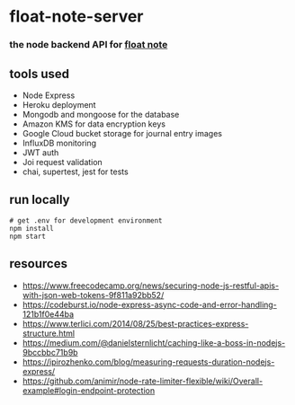 # float-note-server
### the node backend API for [float note](https://github.com/mickeybarcia/floatnote)
## tools used
- Node Express
- Heroku deployment
- Mongodb and mongoose for the database
- Amazon KMS for data encryption keys
- Google Cloud bucket storage for journal entry images
- InfluxDB monitoring
- JWT auth
- Joi request validation
- chai, supertest, jest for tests
## run locally
```
# get .env for development environment
npm install
npm start
```
## resources
- https://www.freecodecamp.org/news/securing-node-js-restful-apis-with-json-web-tokens-9f811a92bb52/
- https://codeburst.io/node-express-async-code-and-error-handling-121b1f0e44ba
- https://www.terlici.com/2014/08/25/best-practices-express-structure.html
- https://medium.com/@danielsternlicht/caching-like-a-boss-in-nodejs-9bccbbc71b9b
- https://ipirozhenko.com/blog/measuring-requests-duration-nodejs-express/
- https://github.com/animir/node-rate-limiter-flexible/wiki/Overall-example#login-endpoint-protection
